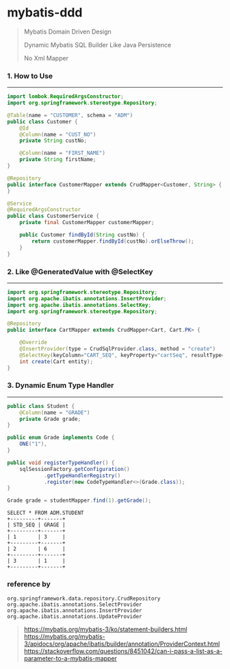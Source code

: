 # mybatis-ddd

> Mybatis Domain Driven Design   
> 
> Dynamic Mybatis SQL Builder Like Java Persistence
> 
> No Xml Mapper

### 1. How to Use

---
```java
import lombok.RequiredArgsConstructor;
import org.springframework.stereotype.Repository;

@Table(name = "CUSTOMER", schema = "ADM")
public class Customer {
    @Id
    @Column(name = "CUST_NO")
    private String custNo;

    @Column(name = "FIRST_NAME")
    private String firstName;
}

@Repository
public interface CustomerMapper extends CrudMapper<Customer, String> {
}

@Service
@RequiredArgsConstructor
public class CustomerService {
    private final CustomerMapper customerMapper;

    public Customer findById(String custNo) {
        return customerMapper.findById(custNo).orElseThrow();
    }
}
```
### 2. Like @GeneratedValue with @SelectKey

---
```java
import org.springframework.stereotype.Repository;
import org.apache.ibatis.annotations.InsertProvider;
import org.apache.ibatis.annotations.SelectKey;
import org.springframework.stereotype.Repository;

@Repository
public interface CartMapper extends CrudMapper<Cart, Cart.PK> {

    @Override
    @InsertProvider(type = CrudSqlProvider.class, method = "create")
    @SelectKey(keyColumn="CART_SEQ", keyProperty="cartSeq", resultType=Integer.class, before=true, statement="SELECT ADM.CART_SEQUENCE.nextval FROM DUAL")
    int create(Cart entity);
}
```

### 3. Dynamic Enum Type Handler

---
```java
public class Student {
    @Column(name = "GRADE")
    private Grade grade;
}

public enum Grade implements Code {
    ONE("1"),
}

public void registerTypeHandler() {
    sqlSessionFactory.getConfiguration()
            .getTypeHandlerRegistry()
            .register(new CodeTypeHandler<>(Grade.class));
}

Grade grade = studentMapper.find(1).getGrade();
```
```text
SELECT * FROM ADM.STUDENT
+---------+-------+
| STD_SEQ | GRAGE |
+---------+-------+
| 1       | 3     |
+---------+-------+
| 2       | 6     |
+---------+-------+
| 3       | 1     |
+---------+-------+
```

### reference by
```text
org.springframework.data.repository.CrudRepository
org.apache.ibatis.annotations.SelectProvider
org.apache.ibatis.annotations.InsertProvider
org.apache.ibatis.annotations.UpdateProvider
```
>https://mybatis.org/mybatis-3/ko/statement-builders.html  
https://mybatis.org/mybatis-3/apidocs/org/apache/ibatis/builder/annotation/ProviderContext.html
https://stackoverflow.com/questions/8451042/can-i-pass-a-list-as-a-parameter-to-a-mybatis-mapper  
